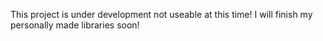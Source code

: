This project is under development not useable at this time!
I will finish my personally made libraries soon!